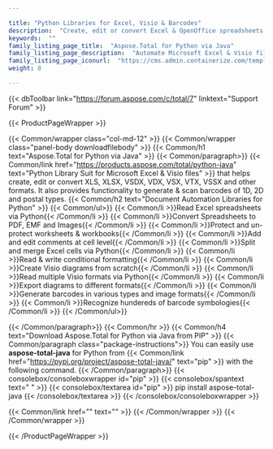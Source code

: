 ```yaml
---

title: "Python Libraries for Excel, Visio & Barcodes"
description:  "Create, edit or convert Excel & OpenOffice spreadsheets and Visio diagram. Add barcode generation & scanning capabilities to Python apps"
keywords:  ""
family_listing_page_title:  "Aspose.Total for Python via Java"
family_listing_page_description:  "Automate Microsoft Excel & Visio file generation, editing & conversion processes with Python libraries"
family_listing_page_iconurl:  "https://cms.admin.containerize.com/templates/aspose/img/products/total/aspose_total-for-python-via-java.svg"
weight: 8

---
```


{{< dbToolbar link="https://forum.aspose.com/c/total/7" linktext="Support Forum" >}}

{{< ProductPageWrapper >}}

<!-- ProductPageContent-->
{{< Common/wrapper class="col-md-12" >}}
{{< Common/wrapper class="panel-body downloadfilebody" >}}
{{< Common/h1 text="Aspose.Total for Python via Java" >}}
{{< Common/paragraph>}}
{{< Common/link href="https://products.aspose.com/total/python-java" text="Python Library Suit for Microsoft Excel & Visio files"  >}} that helps create, edit or convert XLS, XLSX, VSDX, VDX, VSX, VTX, VSSX and other formats. It also provides functionality to generate & scan barcodes of 1D, 2D and postal types.
{{< Common/h2 text="Document Automation Libraries for Python"  >}} 
{{< Common/ul>}}
{{< Common/li >}}Read Excel spreadsheets via Python{{< /Common/li >}}
{{< Common/li >}}Convert Spreadsheets to PDF, EMF and Images{{< /Common/li >}}
{{< Common/li >}}Protect and un-protect worksheets & workbooks{{< /Common/li >}}
{{< Common/li >}}Add and edit comments at cell level{{< /Common/li >}}
{{< Common/li >}}Split and merge Excel cells via Python{{< /Common/li >}}
{{< Common/li >}}Read & write conditional formatting{{< /Common/li >}}
{{< Common/li >}}Create Visio diagrams from scratch{{< /Common/li >}}
{{< Common/li >}}Read multiple Visio formats via Python{{< /Common/li >}}
{{< Common/li >}}Export diagrams to different formats{{< /Common/li >}}
{{< Common/li >}}Generate barcodes in various types and image formats{{< /Common/li >}}
{{< Common/li >}}Recognize hundereds of barcode symbologies{{< /Common/li >}}
{{< /Common/ul>}}

{{< /Common/paragraph>}}
{{< Common/hr >}}
{{< Common/h4 text="Download Aspose.Total for Python via Java from PIP"  >}}
{{< Common/paragraph class="package-instructions">}}
You can easily use  <b>aspose-total-java</b> for Python from  {{< Common/link href="https://pypi.org/project/aspose-total-java/" text="pip"  >}} with the following command.
{{< /Common/paragraph>}}
{{< consolebox/consoleboxwrapper id="pip" >}}
       {{< consolebox/spantext text=" " >}}
       {{< consolebox/textarea id="pip" >}} pip install aspose-total-java {{< /consolebox/textarea >}}
{{< /consolebox/consoleboxwrapper >}}

{{< Common/link href="" text=""  >}}
{{< /Common/wrapper >}}
{{< /Common/wrapper >}}

<!-- /ProductPageContent-->

{{< /ProductPageWrapper >}}
